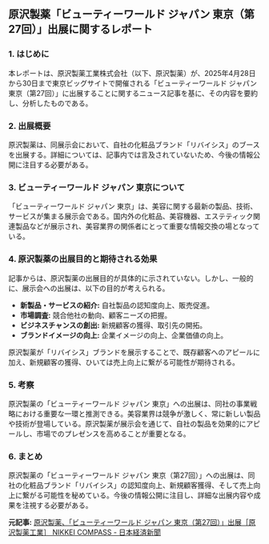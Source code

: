 ## 原沢製薬「ビューティーワールド ジャパン 東京（第27回）」出展に関するレポート

### 1. はじめに

本レポートは、原沢製薬工業株式会社（以下、原沢製薬）が、2025年4月28日から30日まで東京ビッグサイトで開催される「ビューティーワールド ジャパン 東京（第27回）」に出展することに関するニュース記事を基に、その内容を要約し、分析したものである。

### 2. 出展概要

原沢製薬は、同展示会において、自社の化粧品ブランド「リバイシス」のブースを出展する。詳細については、記事内では言及されていないため、今後の情報公開に注目する必要がある。

### 3. ビューティーワールド ジャパン 東京について

「ビューティーワールド ジャパン 東京」は、美容に関する最新の製品、技術、サービスが集まる展示会である。国内外の化粧品、美容機器、エステティック関連製品などが展示され、美容業界の関係者にとって重要な情報交換の場となっている。

### 4. 原沢製薬の出展目的と期待される効果

記事からは、原沢製薬の出展目的が具体的に示されていない。しかし、一般的に、展示会への出展は、以下の目的が考えられる。

* **新製品・サービスの紹介:** 自社製品の認知度向上、販売促進。
* **市場調査:** 競合他社の動向、顧客ニーズの把握。
* **ビジネスチャンスの創出:** 新規顧客の獲得、取引先の開拓。
* **ブランドイメージの向上:** 企業イメージの向上、企業価値の向上。

原沢製薬が「リバイシス」ブランドを展示することで、既存顧客へのアピールに加え、新規顧客の獲得、ひいては売上向上に繋がる可能性が期待される。

### 5. 考察

原沢製薬の「ビューティーワールド ジャパン 東京」への出展は、同社の事業戦略における重要な一環と推測できる。美容業界は競争が激しく、常に新しい製品や技術が登場している。原沢製薬が展示会を通じて、自社の製品を効果的にアピールし、市場でのプレゼンスを高めることが重要となる。

### 6. まとめ

原沢製薬の「ビューティーワールド ジャパン 東京（第27回）」への出展は、同社の化粧品ブランド「リバイシス」の認知度向上、新規顧客獲得、そして売上向上に繋がる可能性を秘めている。今後の情報公開に注目し、詳細な出展内容や成果を注視する必要がある。


**元記事:** [原沢製薬、「ビューティーワールド ジャパン 東京（第27回）」出展［原沢製薬工業］ NIKKEI COMPASS - 日本経済新聞](https://www.nikkei.com/compass/content/ATPKDB432859/preview)